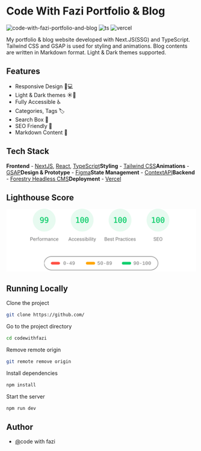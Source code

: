 # Code With Fazi Portfolio & Blog

![code-with-fazi-portfolio-and-blog](https://res.cloudinary.com/dbpfopcuk/image/upload/v1703439571/web/Picsart_23-12-24_22-21-06-523_ghsgh5.png)
![ts](https://badgen.net/badge/Built%20With/TypeScript/blue) ![vercel](https://img.shields.io/github/deployments/satnaing/my-portfolio/production?label=vercel&logo=vercel&logoColor=white)

My portfolio & blog website developed with Next.JS(SSG) and TypeScript. Tailwind CSS and GSAP is used for styling and animations. Blog contents are written in Markdown format. Light & Dark themes supported.

## Features

* Responsive Design 📱💻
* Light & Dark themes ☀️🌙
* Fully Accessible ♿️
* Categories, Tags 🏷
* Search Box 👀
* SEO Friendly 🔎
* Markdown Content 📰

## Tech Stack

**Frontend** - [NextJS](https://nextjs.org/), [React](https://reactjs.org/), [TypeScript](https://www.typescriptlang.org/)<strong>Styling</strong> - [Tailwind CSS](https://tailwindcss.com/)<strong>Animations</strong> - [GSAP](https://greensock.com/)<strong>Design & Prototype</strong> - [Figma](https://figma.com/)<strong>State Management</strong> - [ContextAPI](https://reactjs.org/docs/context.html)<strong>Backend</strong> - [Forestry Headless CMS](https://forestry.io/)<strong>Deployment</strong> - [Vercel](https://vercel.com/)

## Lighthouse Score

<a href="https://pagespeed.web.dev/report?url=https%3A%2F%2Fsatnaing.dev%2F&amp;form_factor=desktop"><img src="public/lighthouse-result.svg" alt="Sat Naing Portfolio Website Lighthouse Score"></a>

## Running Locally

Clone the project

```bash
git clone https://github.com/
```

Go to the project directory

```bash
cd codewithfazi
```

Remove remote origin

```bash
git remote remove origin
```

Install dependencies

```bash
npm install
```

Start the server

```bash
npm run dev
```

## Author

* [@](https://satnaing.dev)code with fazi